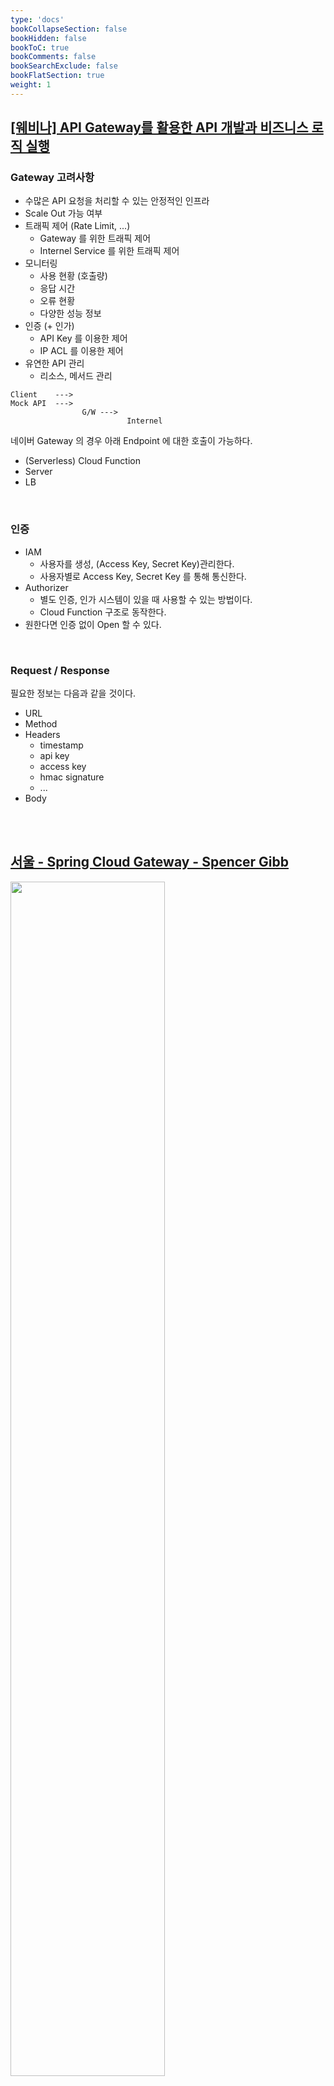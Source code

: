 ```yaml
---
type: 'docs'
bookCollapseSection: false
bookHidden: false
bookToC: true
bookComments: false
bookSearchExclude: false
bookFlatSection: true
weight: 1
---
```


## [[웨비나] API Gateway를 활용한 API 개발과 비즈니스 로직 실행](https://www.youtube.com/watch?v=eXZpat-ByJQ&ab_channel=NAVERCloudPlatform%3A%EB%84%A4%EC%9D%B4%EB%B2%84%ED%81%B4%EB%9D%BC%EC%9A%B0%EB%93%9C%ED%94%8C%EB%9E%AB%ED%8F%BC)

### Gateway 고려사항

- 수많은 API 요청을 처리할 수 있는 안정적인 인프라
- Scale Out 가능 여부
- 트래픽 제어 (Rate Limit, ...)
  - Gateway 를 위한 트래픽 제어
  - Internel Service 를 위한 트래픽 제어
- 모니터링
  - 사용 현황 (호출량)
  - 응답 시간
  - 오류 현황
  - 다양한 성능 정보
- 인증 (+ 인가)
  - API Key 를 이용한 제어
  - IP ACL 를 이용한 제어
- 유연한 API 관리
  - 리소스, 메서드 관리

```text
Client    --->
Mock API  --->
                G/W --->
                          Internel
```

네이버 Gateway 의 경우 아래 Endpoint 에 대한 호출이 가능하다.
- (Serverless) Cloud Function
- Server
- LB
<br>

### 인증

- IAM
  - 사용자를 생성, (Access Key, Secret Key)관리한다.
  - 사용자별로 Access Key, Secret Key 를 통해 통신한다.
- Authorizer
  - 별도 인증, 인가 시스템이 있을 때 사용할 수 있는 방법이다.
  - Cloud Function 구조로 동작한다.
- 원한다면 인증 없이 Open 할 수 있다.

<br>

### Request / Response

필요한 정보는 다음과 같을 것이다.

- URL
- Method
- Headers
  - timestamp
  - api key
  - access key
  - hmac signature
  - ...
- Body

<br><br>

## [서울 - Spring Cloud Gateway - Spencer Gibb](https://www.youtube.com/watch?v=YyNqGMeFfjA&ab_channel=VMwareTanzu)

<img src="/images/[Spring]%20Spring%20Cloud%20Gateway%20(2)_16.png" width=70%>

<img src="/images/[Spring]%20Spring%20Cloud%20Gateway%20(2)_46.png" width=70%>
